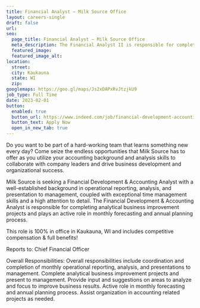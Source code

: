 ```yaml
---
title: Financial Analyst – Milk Source Office
layout: careers-single
draft: false
url: 
seo:
  page_title: Financial Analyst – Milk Source Office
  meta_description: The Financial Analyst II is responsible for completing analytical business improvement projects and plays an active role in monthly forecasting and annual planning process. This role reports to the Milk Source Office and includes competitive compensation & full benefits!
  featured_image: 
  featured_image_alt:
location:
  street:   
  city: Kaukauna
  state: WI
  zip:
googlemaps: https://goo.gl/maps/Js2xDAPxRvJtzjkU9
job_type: Full Time
date: 2023-02-01
button:
  enabled: true
  button_url: https://www.indeed.com/job/financial-development-accounting-analyst-919771974d7eaf29
  button_text: Apply Now
  open_in_new_tab: true
---
```


Do you want to be part of a hard-working team that learns something new every day? Come seize the endless opportunities that Milk Source has to offer as you utilize your accounting background and analysis skills to collaborate with company leaders and drive business development and organizational success.

Milk Source is seeking a Financial Development & Accounting Analyst with a well-established background in operational reporting, analysis, and presentation to management, coupled with exceptional time management skills and a high attention to detail. The Financial Development & Accounting Analyst is responsible for completing analytical business improvement projects and plays an active role in monthly forecasting and annual planning process.

This role is 100% in office in Kaukauna, WI and includes competitive compensation & full benefits!

Reports to: Chief Financial Officer

Overall Responsibilities: Overall responsibilities include coordination and completion of monthly operational reporting, analysis, and presentations to management. Complete analytical business improvement projects and present to management. Provide input and suggestions on areas to analyze and focus to improve business results. Active role in monthly forecasting and annual planning process. Assist organization in accounting related projects as needed.